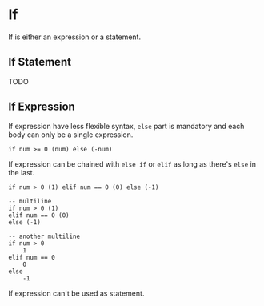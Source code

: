 # If

If is either an expression or a statement.

## If Statement

TODO

## If Expression

If expression have less flexible syntax, `else` part is mandatory and each body can only be a single expression.

```stick
if num >= 0 (num) else (-num)
```

If expression can be chained with `else if` or `elif` as long as there's `else` in the last.

```stick
if num > 0 (1) elif num == 0 (0) else (-1)

-- multiline
if num > 0 (1)
elif num == 0 (0)
else (-1)

-- another multiline
if num > 0
    1
elif num == 0
    0
else
    -1
```

If expression can't be used as statement.
